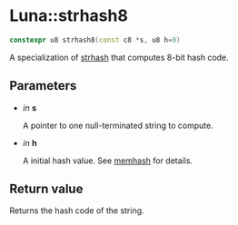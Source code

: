 # Luna::strhash8

```c++
constexpr u8 strhash8(const c8 *s, u8 h=0)
```

A specialization of [strhash](group___runtime_hash_1ga6afb7f86bb77e6fb15015e072e64d7f5.md) that computes 8-bit hash code. 



## Parameters
* *in* **s**

    A pointer to one null-terminated string to compute. 

* *in* **h**

    A initial hash value. See [memhash](group___runtime_hash_1gae0c40164557e718d6ee7b7c613210075.md) for details. 

## Return value
Returns the hash code of the string. 

